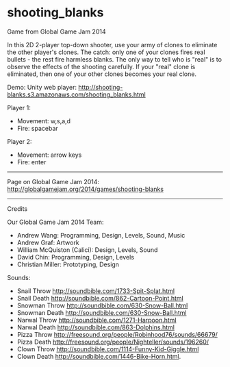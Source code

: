 shooting_blanks
===============

Game from Global Game Jam 2014

In this 2D 2-player top-down shooter, use your army of clones to eliminate the other player's clones. The catch: only one of your clones fires real bullets - the rest fire harmless blanks. The only way to tell who is "real" is to observe the effects of the shooting carefully. If your "real" clone is eliminated, then one of your other clones becomes your real clone.

Demo:
Unity web player: http://shooting-blanks.s3.amazonaws.com/shooting_blanks.html

Player 1:
 *  Movement: w,s,a,d
 *  Fire: spacebar
  
Player 2:
 *  Movement: arrow keys
 *  Fire: enter

----------
Page on Global Game Jam 2014:
http://globalgamejam.org/2014/games/shooting-blanks

----------
Credits

Our Global Game Jam 2014 Team:
 * Andrew Wang: Programming, Design, Levels, Sound, Music
 * Andrew Graf: Artwork
 * William McQuiston (Calici): Design, Levels, Sound
 * David Chin: Programming, Design, Levels
 * Christian Miller: Prototyping, Design

Sounds:
 * Snail Throw    http://soundbible.com/1733-Spit-Splat.html
 * Snail Death    http://soundbible.com/862-Cartoon-Point.html
 * Snowman Throw     http://soundbible.com/630-Snow-Ball.html
 * Snowman Death    http://soundbible.com/630-Snow-Ball.html
 * Narwal Throw    http://soundbible.com/1271-Harpoon.html
 * Narwal Death    http://soundbible.com/863-Dolphins.html
 * Pizza Throw    http://freesound.org/people/Robinhood76/sounds/66679/
 * Pizza Death    http://freesound.org/people/Nighteller/sounds/196260/
 * Clown Throw    http://soundbible.com/1114-Funny-Kid-Giggle.html
 * Clown Death    http://soundbible.com/1446-Bike-Horn.html.
